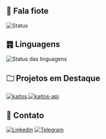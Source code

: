 ## 👋 Fala fiote
![Status](https://github-readme-stats.vercel.app/api?username=srleivas&show_icons=true&theme=dark)

## ䷴ Linguagens
![Status das linguagens](https://github-readme-stats.vercel.app/api/top-langs/?username=srleivas&layout=compact&theme=dark)

## 🗀 Projetos em Destaque
<a href="https://github.com/srleivas/kaitos">
  <img align="center" src="https://github-readme-stats.vercel.app/api/pin/?username=srleivas&repo=kaitos&show_icons=true&line_height=27&title_color=6aa6f8&text_color=8a919a&icon_color=6aa6f8&bg_color=22272e" alt="kaitos" />
</a>

<a href="https://github.com/srleivas/kaitos-api">
  <img align="center" src="https://github-readme-stats.vercel.app/api/pin/?username=srleivas&repo=kaitos-api&show_icons=true&line_height=27&title_color=6aa6f8&text_color=8a919a&icon_color=6aa6f8&bg_color=22272e" alt="kaitos-api" />
</a>

## 📱 Contato
[![Linkedin](https://img.shields.io/badge/LinkedIn-0077B5?style=for-the-badge&logo=linkedin&logoColor=white)](https://linkedin.com/in/vinicius-leivas-7b0348155/)
[![Telegram](https://img.shields.io/badge/Telegram-2CA5E0?style=for-the-badge&logo=telegram&logoColor=white)](https://t.me/LeivasVinicius)
